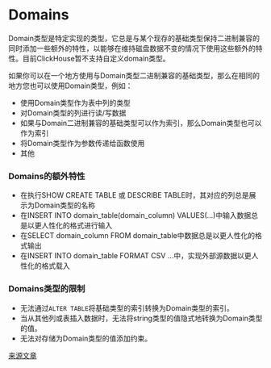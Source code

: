 # Domains

Domain类型是特定实现的类型，它总是与某个现存的基础类型保持二进制兼容的同时添加一些额外的特性，以能够在维持磁盘数据不变的情况下使用这些额外的特性。目前ClickHouse暂不支持自定义domain类型。

如果你可以在一个地方使用与Domain类型二进制兼容的基础类型，那么在相同的地方您也可以使用Domain类型，例如：

* 使用Domain类型作为表中列的类型
* 对Domain类型的列进行读/写数据
* 如果与Domain二进制兼容的基础类型可以作为索引，那么Domain类型也可以作为索引
* 将Domain类型作为参数传递给函数使用
* 其他

### Domains的额外特性

* 在执行SHOW CREATE TABLE 或 DESCRIBE TABLE时，其对应的列总是展示为Domain类型的名称
* 在INSERT INTO domain_table(domain_column) VALUES(...)中输入数据总是以更人性化的格式进行输入
* 在SELECT domain_column FROM domain_table中数据总是以更人性化的格式输出
* 在INSERT INTO domain_table FORMAT CSV ...中，实现外部源数据以更人性化的格式载入

### Domains类型的限制

* 无法通过`ALTER TABLE`将基础类型的索引转换为Domain类型的索引。
* 当从其他列或表插入数据时，无法将string类型的值隐式地转换为Domain类型的值。
* 无法对存储为Domain类型的值添加约束。

[来源文章](https://clickhouse.yandex/docs/en/data_types/domains/overview) <!--hide-->
